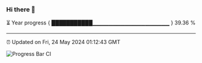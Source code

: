 ### Hi there 👋

⏳ Year progress { ███████████▁▁▁▁▁▁▁▁▁▁▁▁▁▁▁▁▁▁▁ } 39.36 %

---

⏰ Updated on Fri, 24 May 2024 01:12:43 GMT

![Progress Bar CI](https://github.com/liununu/liununu/workflows/Progress%20Bar%20CI/badge.svg)
